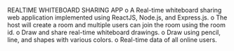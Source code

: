 REALTIME WHITEBOARD SHARING APP
  o A Real-time whiteboard sharing web application implemented using ReactJS, Node.js, and Express.js.
  o The host will create a room and multiple users can join the room using the room id.
  o Draw and share real-time whiteboard drawings.
  o Draw using pencil, line, and shapes with various colors.
  o Real-time data of all online users.
